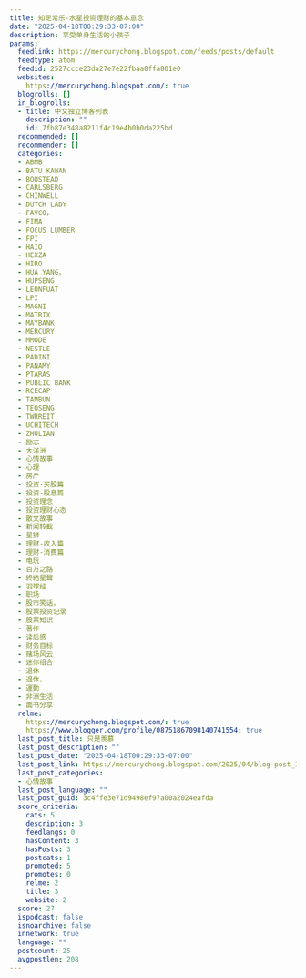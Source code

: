 ```yaml
---
title: 知足常乐-水星投资理财的基本意念
date: "2025-04-18T00:29:33-07:00"
description: 享受单身生活的小孩子
params:
  feedlink: https://mercurychong.blogspot.com/feeds/posts/default
  feedtype: atom
  feedid: 2527ccce23da27e7e22fbaa8ffa801e0
  websites:
    https://mercurychong.blogspot.com/: true
  blogrolls: []
  in_blogrolls:
  - title: 中文独立博客列表
    description: ""
    id: 7fb87e348a8211f4c19e4b0b0da225bd
  recommended: []
  recommender: []
  categories:
  - ABMB
  - BATU KAWAN
  - BOUSTEAD
  - CARLSBERG
  - CHINWELL
  - DUTCH LADY
  - FAVCO，
  - FIMA
  - FOCUS LUMBER
  - FPI
  - HAIO
  - HEXZA
  - HIRO
  - HUA YANG，
  - HUPSENG
  - LEONFUAT
  - LPI
  - MAGNI
  - MATRIX
  - MAYBANK
  - MERCURY
  - MMODE
  - NESTLE
  - PADINI
  - PANAMY
  - PTARAS
  - PUBLIC BANK
  - RCECAP
  - TAMBUN
  - TEOSENG
  - TWRREIT
  - UCHITECH
  - ZHULIAN
  - 励志
  - 大洋洲
  - 心情故事
  - 心理
  - 房产
  - 投资-买股篇
  - 投资-股息篇
  - 投资理念
  - 投资理财心态
  - 散文故事
  - 新闻转截
  - 星狮
  - 理财-收入篇
  - 理财-消费篇
  - 电玩
  - 百万之路
  - 終結星聲
  - 羽球经
  - 职场
  - 股市笑话，
  - 股票投资记录
  - 股票知识
  - 著作
  - 读后感
  - 财务目标
  - 赌场风云
  - 迷你组合
  - 退休
  - 退休，
  - 運動
  - 非洲生活
  - 面书分享
  relme:
    https://mercurychong.blogspot.com/: true
    https://www.blogger.com/profile/08751867098140741554: true
  last_post_title: 只是羡慕
  last_post_description: ""
  last_post_date: "2025-04-18T00:29:33-07:00"
  last_post_link: https://mercurychong.blogspot.com/2025/04/blog-post_18.html
  last_post_categories:
  - 心情故事
  last_post_language: ""
  last_post_guid: 3c4ffe3e71d9498ef97a00a2024eafda
  score_criteria:
    cats: 5
    description: 3
    feedlangs: 0
    hasContent: 3
    hasPosts: 3
    postcats: 1
    promoted: 5
    promotes: 0
    relme: 2
    title: 3
    website: 2
  score: 27
  ispodcast: false
  isnoarchive: false
  innetwork: true
  language: ""
  postcount: 25
  avgpostlen: 208
---
```

